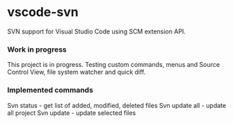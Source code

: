 # vscode-svn

SVN support for Visual Studio Code using SCM extension API.

### Work in progress
This project is in progress. Testing custom commands, menus and Source Control
View, file system watcher and quick diff.

### Implemented commands
Svn status - get list of added, modified, deleted files
Svn update all - update all project
Svn update - update selected files
